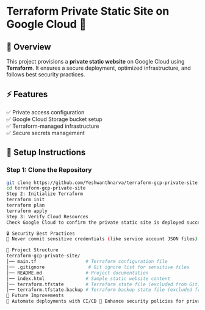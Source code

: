 # Terraform Private Static Site on Google Cloud 🚀

## 📌 Overview  
This project provisions a **private static website** on Google Cloud using **Terraform**. It ensures a secure deployment, optimized infrastructure, and follows best security practices.  

## ⚡ Features  
✅ Private access configuration  
✅ Google Cloud Storage bucket setup  
✅ Terraform-managed infrastructure  
✅ Secure secrets management  

## 🔧 Setup Instructions  
### Step 1: Clone the Repository  
```bash
git clone https://github.com/Yeshwanthnarva/terraform-gcp-private-site.git
cd terraform-gcp-private-site
Step 2: Initialize Terraform
terraform init
terraform plan
terraform apply
Step 3: Verify Cloud Resources
Check Google Cloud to confirm the private static site is deployed successfully.

🔒 Security Best Practices
🚨 Never commit sensitive credentials (like service account JSON files)! 🔐 Use environment variables or Google Secret Manager for authentication keys.

📂 Project Structure
terraform-gcp-private-site/
│── main.tf                  # Terraform configuration file
│── .gitignore                # Git ignore list for sensitive files
│── README.md                # Project documentation
│── index.html               # Sample static website content
│── terraform.tfstate        # Terraform state file (excluded from Git)
│── terraform.tfstate.backup # Terraform backup state file (excluded from Git)
🚀 Future Improvements
🔹 Automate deployments with CI/CD 🔹 Enhance security policies for private access 🔹 Monitor resource usage effectively
